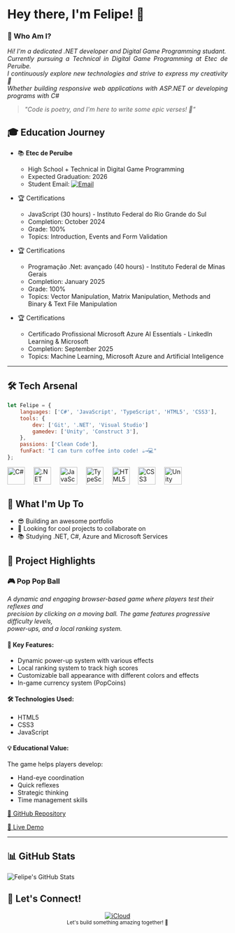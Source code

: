 # Hey there, I'm Felipe! 👋

### 🎯 Who Am I?

<p align="justify"><i>
Hi! I'm a dedicated .NET developer and Digital Game Programming studant.<br>
Currently pursuing a Technical in Digital Game Programming at Etec de Peruíbe.<br> 
I continuously explore new technologies and strive to express my creativity 🧶<br>
Whether building responsive web applications with ASP.NET or developing programs with C#</i>
</p>

> *"Code is poetry, and I'm here to write some epic verses! 🚀"*

## 🎓 Education Journey

- 📚 **Etec de Peruíbe**
  - High School + Technical in Digital Game Programming
  - Expected Graduation: 2026
  - Student Email: [![Email](https://img.shields.io/badge/Email-FF0000?style=flat&logo=gmail&logoColor=white)](mailto:felipe.rodrigues241@etec.sp.gov.br)

- 🏆 Certifications  
  - JavaScript (30 hours) - Instituto Federal do Rio Grande do Sul
  - Completion: October 2024
  - Grade: 100%
  - Topics: Introduction, Events and Form Validation
 
- 🏆 Certifications  
  - Programação .Net: avançado (40 hours) - Instituto Federal de Minas Gerais
  - Completion: January 2025
  - Grade: 100%
  - Topics: Vector Manipulation, Matrix Manipulation, Methods and Binary & Text File Manipulation
 
- 🏆 Certifications  
  - Certificado Profissional Microsoft Azure AI Essentials - LinkedIn Learning & Microsoft 
  - Completion: September 2025
  - Topics: Machine Learning, Microsoft Azure and Artificial Inteligence
 
---

## 🛠️ Tech Arsenal

```javascript
let Felipe = {
    languages: ['C#', 'JavaScript', 'TypeScript', 'HTML5', 'CSS3'],
    tools: {
        dev: ['Git', '.NET', 'Visual Studio']
        gamedev: ['Unity', 'Construct 3'],
    },
    passions: ['Clean Code'],
    funFact: "I can turn coffee into code! ☕→💻"
};
```

<div align="left">
  <img src="https://cdn.jsdelivr.net/gh/devicons/devicon/icons/csharp/csharp-original.svg" height="40" alt="C#" />
  <img width="12" />
  <img src="https://cdn.jsdelivr.net/gh/devicons/devicon/icons/dot-net/dot-net-original.svg" height="40" alt=".NET" />
  <img width="12" />
  <img src="https://cdn.jsdelivr.net/gh/devicons/devicon/icons/javascript/javascript-original.svg" height="40" alt="JavaScript" />
  <img width="12" />
  <img src="https://cdn.jsdelivr.net/gh/devicons/devicon/icons/typescript/typescript-original.svg" height="40" alt="TypeScript" />
  <img width="12" />
  <img src="https://cdn.jsdelivr.net/gh/devicons/devicon/icons/html5/html5-original.svg" height="40" alt="HTML5" />
  <img width="12" />
  <img src="https://cdn.jsdelivr.net/gh/devicons/devicon/icons/css3/css3-original.svg" height="40" alt="CSS3" />
  <img width="12" />
  <img src="https://cdn.jsdelivr.net/gh/devicons/devicon/icons/unity/unity-original.svg" height="40" alt="Unity" />
  <img width="12" />
</div>

## 🚀 What I'm Up To

- 😎 Building an awesome portfolio
- 🤝 Looking for cool projects to collaborate on
- 📚 Studying .NET, C#, Azure and Microsoft Services
  
## 🌟 Project Highlights

### 🎮 Pop Pop Ball
*A dynamic and engaging browser-based game where players test their reflexes and <br>precision by clicking on a moving ball. The game features progressive difficulty levels, <br>power-ups, and a local ranking system.*

#### 🚀 Key Features:
- Dynamic power-up system with various effects
- Local ranking system to track high scores
- Customizable ball appearance with different colors and effects
- In-game currency system (PopCoins)

#### 🛠️ Technologies Used:
- HTML5
- CSS3
- JavaScript

#### 💡 Educational Value:
The game helps players develop:
- Hand-eye coordination
- Quick reflexes
- Strategic thinking
- Time management skills

[🔗 GitHub Repository](https://github.com/frodrigss/pop-pop-ball)

[🔗 Live Demo](https://pop-pop-ball.vercel.app)

---

## 📊 GitHub Stats

<img align="center" src="https://github-readme-stats.vercel.app/api?username=frodrigss&show_icons=true&line_height=27&count_private=true&title_color=ffffff&text_color=c9cacc&icon_color=2bbc8a&bg_color=1d1f21" alt="Felipe's GitHub Stats" />

## 🤝 Let's Connect!

<div align="center">
  <a href="mailto:soaresrodriguesf07@icloud.com">
    <img src="https://img.shields.io/badge/iCloud-3693F3?style=for-the-badge&logo=iCloud&logoColor=white" alt="iCloud">
  </a>
</div>

<div align="center">
  <sub>Let's build something amazing together! 🚀</sub>
</div>

